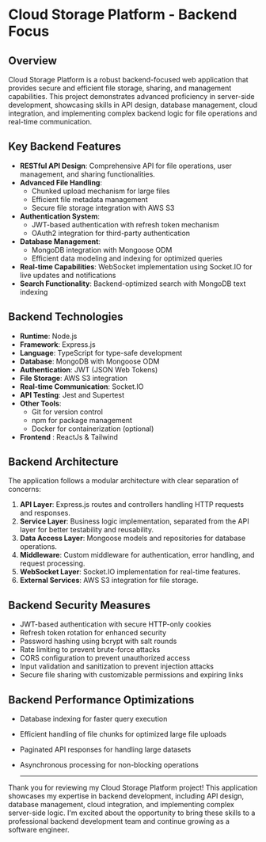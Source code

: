 # Cloud Storage Platform - Backend Focus

## Overview

Cloud Storage Platform is a robust backend-focused web application that provides secure and efficient file storage, sharing, and management capabilities. This project demonstrates advanced proficiency in server-side development, showcasing skills in API design, database management, cloud integration, and implementing complex backend logic for file operations and real-time communication.

## Key Backend Features

- **RESTful API Design**: Comprehensive API for file operations, user management, and sharing functionalities.
- **Advanced File Handling**:
  - Chunked upload mechanism for large files
  - Efficient file metadata management
  - Secure file storage integration with AWS S3
- **Authentication System**:
  - JWT-based authentication with refresh token mechanism
  - OAuth2 integration for third-party authentication
- **Database Management**:
  - MongoDB integration with Mongoose ODM
  - Efficient data modeling and indexing for optimized queries
- **Real-time Capabilities**: WebSocket implementation using Socket.IO for live updates and notifications
- **Search Functionality**: Backend-optimized search with MongoDB text indexing

## Backend Technologies

- **Runtime**: Node.js
- **Framework**: Express.js
- **Language**: TypeScript for type-safe development
- **Database**: MongoDB with Mongoose ODM
- **Authentication**: JWT (JSON Web Tokens)
- **File Storage**: AWS S3 integration
- **Real-time Communication**: Socket.IO
- **API Testing**: Jest and Supertest
- **Other Tools**:
  - Git for version control
  - npm for package management
  - Docker for containerization (optional)
- **Frontend** : ReactJs & Tailwind

## Backend Architecture

The application follows a modular architecture with clear separation of concerns:

1. **API Layer**: Express.js routes and controllers handling HTTP requests and responses.
2. **Service Layer**: Business logic implementation, separated from the API layer for better testability and reusability.
3. **Data Access Layer**: Mongoose models and repositories for database operations.
4. **Middleware**: Custom middleware for authentication, error handling, and request processing.
5. **WebSocket Layer**: Socket.IO implementation for real-time features.
6. **External Services**: AWS S3 integration for file storage.

## Backend Security Measures

- JWT-based authentication with secure HTTP-only cookies
- Refresh token rotation for enhanced security
- Password hashing using bcrypt with salt rounds
- Rate limiting to prevent brute-force attacks
- CORS configuration to prevent unauthorized access
- Input validation and sanitization to prevent injection attacks
- Secure file sharing with customizable permissions and expiring links

## Backend Performance Optimizations

- Database indexing for faster query execution
- Efficient handling of file chunks for optimized large file uploads
- Paginated API responses for handling large datasets
- Asynchronous processing for non-blocking operations

  ***

Thank you for reviewing my Cloud Storage Platform project! This application showcases my expertise in backend development, including API design, database management, cloud integration, and implementing complex server-side logic. I'm excited about the opportunity to bring these skills to a professional backend development team and continue growing as a software engineer.

